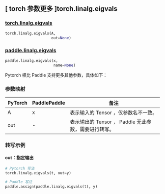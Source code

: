 ## [ torch 参数更多 ]torch.linalg.eigvals

### [torch.linalg.eigvals](https://pytorch.org/docs/stable/generated/torch.linalg.eigvals.html?highlight=torch+linalg+eigvals#torch.linalg.eigvals)

```python
torch.linalg.eigvals(A,
                     out=None)
```

### [paddle.linalg.eigvals](https://www.paddlepaddle.org.cn/documentation/docs/zh/api/paddle/linalg/eigvals_cn.html)

```python
paddle.linalg.eigvals(x,
                      name=None)
```

Pytorch 相比 Paddle 支持更多其他参数，具体如下：
### 参数映射
| PyTorch | PaddlePaddle | 备注                                                 |
| ------- | ------------ | ---------------------------------------------------- |
| A       | x            | 表示输入的 Tensor ，仅参数名不一致。                 |
| out     | -            | 表示输出的 Tensor ， Paddle 无此参数，需要进行转写。 |

### 转写示例

#### out：指定输出

```python
# Pytorch 写法
torch.linalg.eigvals(t, out=y)

# Paddle 写法
paddle.assign(paddle.linalg.eigvals(t), y)
```
